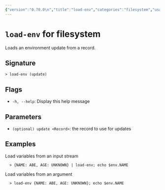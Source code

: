```yaml
---
{"version":"0.70.0\n","title":"load-env","categories":"filesystem","usage":"Loads an environment update from a record.\n"}
---
```

<!-- THIS FILE IS GENERATED BY update_book_commands.cjs USING NUSHELL'S HELP COMMANDS.
REFRAIN FROM EDITING IT MANUALLY.-->
# <code>load-env</code> for filesystem

<div class='command-title'>Loads an environment update from a record.</div>

## Signature

```> load-env (update)```

## Flags

 * ```-h, --help```: Display this help message
## Parameters

 * ```(optional) update <Record>```: the record to use for updates
## Examples

  Load variables from an input stream
```shell
  > {NAME: ABE, AGE: UNKNOWN} | load-env; echo $env.NAME
```
  Load variables from an argument
```shell
  > load-env {NAME: ABE, AGE: UNKNOWN}; echo $env.NAME
```



